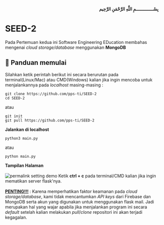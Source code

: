 <p align="right">
  <strong>بِسْــــــــــــــمِ اللَّهِ الرَّحْمَنِ الرَّحِيم </strong>
</p>

# SEED-2
Pada Pertemuan kedua ini Software Engineering EDucation membahas mengenai <i>cloud storage/database</i> menggunakan <b>MongoDB</b>

## :memo: Panduan memulai
Silahkan ketik perintah berikut ini secara berurutan pada terminal(Linux/Mac) atau CMD(Windows) kalian jika ingin mencoba untuk menjalankannya pada <i>localhost</i> masing-masing :

```
git clone https://github.com/pps-ti/SEED-2
cd SEED-2
```
atau
```
git init
git pull https://github.com/pps-ti/SEED-2
```

<b>Jalankan di localhost</b>
```
python3 main.py
```
atau
```
python main.py
```

<b>Tampilan Halaman</b><br><br>
![permalink setting demo](https://i.ibb.co/FD1M5ZH/Capture.jpg)
Ketik <b>ctrl + c</b> pada terminal/CMD kalian jika ingin mematikan server flask'nya.<br><br>
<b><u>PENTING!!!</u></b> : Karena memperhatikan faktor keamanan pada <i>cloud storage/database</i>, kami tidak mencantumkan <i>API keys</i> dari Firebase dan MongoDB serta akun yang digunakan untuk menggunakan flask mail. Jadi merupakan hal yang wajar apabila jika menjalankan program ini secara <i>default</i> setelah kalian melakukan <i>pull</i>/<i>clone</i> repositori ini akan terjadi kegagalan.